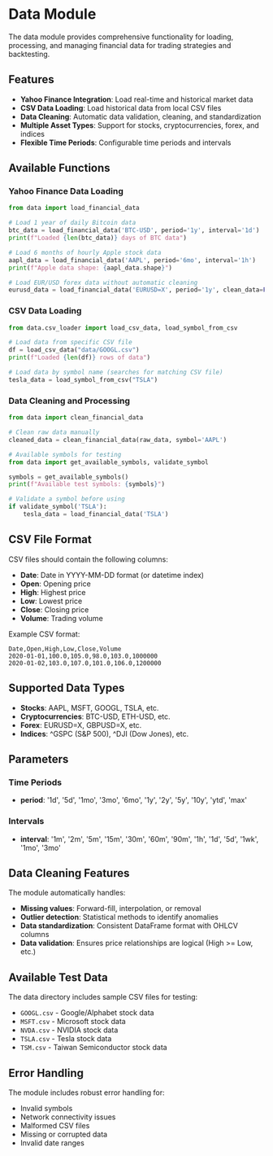 # Data Module

The data module provides comprehensive functionality for loading, processing, and managing financial data for trading strategies and backtesting.

## Features

- **Yahoo Finance Integration**: Load real-time and historical market data
- **CSV Data Loading**: Load historical data from local CSV files
- **Data Cleaning**: Automatic data validation, cleaning, and standardization
- **Multiple Asset Types**: Support for stocks, cryptocurrencies, forex, and indices
- **Flexible Time Periods**: Configurable time periods and intervals

## Available Functions

### Yahoo Finance Data Loading

```python
from data import load_financial_data

# Load 1 year of daily Bitcoin data
btc_data = load_financial_data('BTC-USD', period='1y', interval='1d')
print(f"Loaded {len(btc_data)} days of BTC data")

# Load 6 months of hourly Apple stock data
aapl_data = load_financial_data('AAPL', period='6mo', interval='1h')
print(f"Apple data shape: {aapl_data.shape}")

# Load EUR/USD forex data without automatic cleaning
eurusd_data = load_financial_data('EURUSD=X', period='1y', clean_data=False)
```

### CSV Data Loading

```python
from data.csv_loader import load_csv_data, load_symbol_from_csv

# Load data from specific CSV file
df = load_csv_data("data/GOOGL.csv")
print(f"Loaded {len(df)} rows of data")

# Load data by symbol name (searches for matching CSV file)
tesla_data = load_symbol_from_csv("TSLA")
```

### Data Cleaning and Processing

```python
from data import clean_financial_data

# Clean raw data manually
cleaned_data = clean_financial_data(raw_data, symbol='AAPL')

# Available symbols for testing
from data import get_available_symbols, validate_symbol

symbols = get_available_symbols()
print(f"Available test symbols: {symbols}")

# Validate a symbol before using
if validate_symbol('TSLA'):
    tesla_data = load_financial_data('TSLA')
```

## CSV File Format

CSV files should contain the following columns:
- **Date**: Date in YYYY-MM-DD format (or datetime index)
- **Open**: Opening price
- **High**: Highest price
- **Low**: Lowest price
- **Close**: Closing price
- **Volume**: Trading volume

Example CSV format:
```csv
Date,Open,High,Low,Close,Volume
2020-01-01,100.0,105.0,98.0,103.0,1000000
2020-01-02,103.0,107.0,101.0,106.0,1200000
```

## Supported Data Types

- **Stocks**: AAPL, MSFT, GOOGL, TSLA, etc.
- **Cryptocurrencies**: BTC-USD, ETH-USD, etc.
- **Forex**: EURUSD=X, GBPUSD=X, etc.
- **Indices**: ^GSPC (S&P 500), ^DJI (Dow Jones), etc.

## Parameters

### Time Periods
- **period**: '1d', '5d', '1mo', '3mo', '6mo', '1y', '2y', '5y', '10y', 'ytd', 'max'

### Intervals
- **interval**: '1m', '2m', '5m', '15m', '30m', '60m', '90m', '1h', '1d', '5d', '1wk', '1mo', '3mo'

## Data Cleaning Features

The module automatically handles:
- **Missing values**: Forward-fill, interpolation, or removal
- **Outlier detection**: Statistical methods to identify anomalies  
- **Data standardization**: Consistent DataFrame format with OHLCV columns
- **Data validation**: Ensures price relationships are logical (High >= Low, etc.)

## Available Test Data

The data directory includes sample CSV files for testing:
- `GOOGL.csv` - Google/Alphabet stock data
- `MSFT.csv` - Microsoft stock data
- `NVDA.csv` - NVIDIA stock data
- `TSLA.csv` - Tesla stock data
- `TSM.csv` - Taiwan Semiconductor stock data

## Error Handling

The module includes robust error handling for:
- Invalid symbols
- Network connectivity issues
- Malformed CSV files
- Missing or corrupted data
- Invalid date ranges